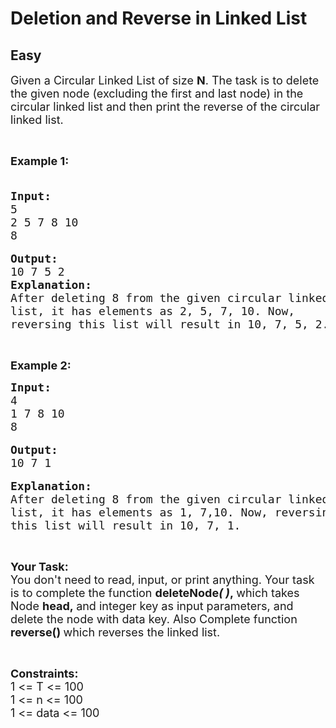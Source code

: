 # Deletion and Reverse in Linked List
## Easy 
<div class="problem-statement">
                <p></p><p><span style="font-size:18px">Given a Circular Linked List of size <strong>N</strong>. The task is to delete the given node (excluding the first and last node) in the circular linked list and then print the reverse of the circular linked list.</span></p>

<p>&nbsp;</p>

<p><span style="font-size:18px"><strong>Example 1:</strong></span></p>

<pre style="position: relative;"><span style="font-size:18px"><strong>
Input:</strong>
5
2 5 7 8 10
8</span>

<span style="font-size:18px"><strong>Output:</strong>
10 7 5 2
<strong>Explanation: </strong></span>
<span style="font-size:18px">After deleting 8 from the given circular linked 
list, it has elements as 2, 5, 7, 10. Now, 
reversing this list will result in 10, 7, 5, 2.</span><div class="open_grepper_editor" title="Edit &amp; Save To Grepper"></div></pre>

<p>&nbsp;</p>

<p><span style="font-size:18px"><strong>Example 2:</strong></span></p>

<pre style="position: relative;"><span style="font-size:18px"><strong>Input:</strong>
4
1 7 8 10
8</span>

<span style="font-size:18px"><strong>Output:</strong>
10 7 1</span>

<span style="font-size:18px"><strong>Explanation:
</strong>After deleting 8 from the given circular linked 
list, it has elements as 1, 7,10. Now, reversing 
this list will result in 10, 7, 1.</span><div class="open_grepper_editor" title="Edit &amp; Save To Grepper"></div></pre>

<p>&nbsp;</p>

<p><span style="font-size:18px"><strong>Your Task:</strong><br>
You don't need to read, input, or print anything. Your task is to complete the function <strong>deleteNode<em>( )</em>,&nbsp;</strong>which takes Node&nbsp;<strong>head,&nbsp;</strong>and integer key as input parameters, and delete the node with data key. Also Complete function <strong>reverse()&nbsp;</strong>which reverses the linked list.</span></p>

<p>&nbsp;</p>

<p><span style="font-size:18px"><strong>Constraints:</strong><br>
1 &lt;=&nbsp;T &lt;= 100<br>
1 &lt;= n &lt;= 100<br>
1 &lt;= data &lt;= 100</span></p>
 <p></p>
            </div>